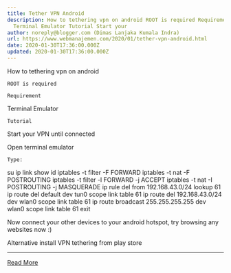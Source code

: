 ```yaml
---
title: Tether VPN Android
description: How to tethering vpn on android ROOT is required Requirement
  Terminal Emulator Tutorial Start your
author: noreply@blogger.com (Dimas Lanjaka Kumala Indra)
url: https://www.webmanajemen.com/2020/01/tether-vpn-android.html
date: 2020-01-30T17:36:00.000Z
updated: 2020-01-30T17:36:00.000Z
---
```


How to tethering vpn on android  
  
    ROOT is required
  
    Requirement
  
  
  
    
Terminal Emulator
  
  
    Tutorial
  
  
  
    
Start your VPN until connected
    
Open terminal emulator
   
    Type:
    
su
ip link show
id
iptables -t filter -F FORWARD
iptables -t nat -F POSTROUTING
iptables -t filter -l FORWARD -j ACCEPT
iptables -t nat -I POSTROUTING -j MASQUERADE
ip rule del from 192.168.43.0/24 lookup 61
ip route del default dev tun0 scope link table 61
ip route del 192.168.43.0/24 dev wlan0 scope link table 61
ip route broadcast 255.255.255.255 dev wlan0 scope link table 61
exit
  
  
Now connect your other devices to your android hotspot, try browsing any websites now :)

Alternative
  install VPN tethering from play store<hr/> <a href="https://www.webmanajemen.com/2020/01/tether-vpn-android.html" rel="follow" class="button" id="read-more">Read More</a>